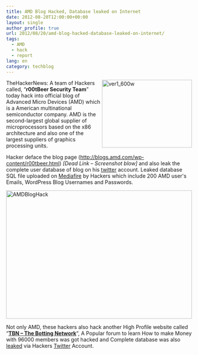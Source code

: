 ```yaml
---
title: AMD Blog Hacked, Database leaked on Internet
date: 2012-08-20T12:00:00+00:00
layout: single
author_profile: true
url: 2012/08/20/amd-blog-hacked-database-leaked-on-internet/
tags:
  - AMD
  - hack
  - report
lang: en
category: techblog
---
```

<a href="http://lh4.ggpht.com/-3NMJixc4yc8/UDIfkX4wA6I/AAAAAAAAHEs/MY7bRpF-qUw/s1600-h/ver1_600w%25255B4%25255D.jpg" target="_blank"><img title="ver1_600w" border="0" alt="ver1_600w" align="right" src="http://lh6.ggpht.com/-q2J4jR5j2N8/UDIfmCdDZDI/AAAAAAAAHE0/hHqk_Q6wJR0/ver1_600w_thumb%25255B2%25255D.jpg?imgmax=800" width="244" height="184" /></a>TheHackerNews: A team of Hackers called, &#8220;**r00tBeer Security Team**&#8221; today hack into official blog of Advanced Micro Devices (AMD) which is a American multinational semiconductor company. AMD is the second-largest global supplier of microprocessors based on the x86 architecture and also one of the largest suppliers of graphics processing units. 

Hacker deface the blog page (http://blogs.amd.com/wp-content/r00tbeer.html) _[Dead Link – Screenshot blow]_ and also leak the complete user database of blog on his [twitter](https://twitter.com/r00tbeer_/status/237192951988637696) account. Leaked database SQL file uploaded on [Mediafire](http://www.mediafire.com/?g46qskgj17jam2j) by Hackers which include 200 AMD user's Emails, WordPress Blog Usernames and Passwords. 

<a href="http://lh6.ggpht.com/-KEJMreCM28c/UDIfoeFKGsI/AAAAAAAAHE8/UzU4Xb7P2tI/s1600-h/AMDBlogHack%25255B4%25255D.png" target="_blank"><img title="AMDBlogHack" border="0" alt="AMDBlogHack" src="http://lh3.ggpht.com/-_9k5S9D-XVM/UDIfr0oxMBI/AAAAAAAAHFE/M5nxYRvWJyg/AMDBlogHack_thumb%25255B2%25255D.png?imgmax=800" width="504" height="348" /></a> 

Not only AMD, these hackers also hack another High Profile website called &#8220;**[TBN &#8211; The Botting Network](http://www.thebotnet.com/)**&#8220;, A Popular forum to learn How to make Money with 96000 members was got hacked and Complete database was also [leaked](http://www.mediafire.com/?aqcc8mebeer6qgj) via Hackers [Twitter](https://twitter.com/r00tbeer_/status/237213939803504641) Account.